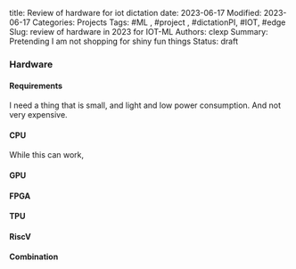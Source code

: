 title: Review of hardware for iot dictation
date: 2023-06-17
Modified: 2023-06-17
Categories: Projects
Tags: #ML , #project , #dictationPI, #IOT, #edge
Slug: review of hardware in 2023 for IOT-ML
Authors: clexp
Summary: Pretending I am not shopping for shiny fun things
Status: draft



### Hardware
#### Requirements
I need a thing that is small, and light and low power consumption.  And not very expensive.  
#### CPU
While this can work, 
#### GPU

#### FPGA

#### TPU

#### RiscV

#### Combination


